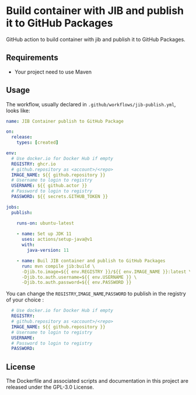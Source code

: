 # Build container with JIB and publish it to GitHub Packages 
GitHub action to build container with jib and publish it to GitHub Packages.

## Requirements
- Your project need to use Maven

## Usage

The workflow, usually declared in `.github/workflows/jib-publish.yml`, looks like:
```YAML
name: JIB Container publish to GitHub Package

on:
  release:
    types: [created]

env:
  # Use docker.io for Docker Hub if empty
  REGISTRY: ghcr.io
  # github.repository as <account>/<repo>
  IMAGE_NAME: ${{ github.repository }}
  # Username to login to registry
  USERNAME: ${{ github.actor }}
  # Password to login to registry
  PASSWORD: ${{ secrets.GITHUB_TOKEN }}

jobs:
  publish:

    runs-on: ubuntu-latest
    
    - name: Set up JDK 11
      uses: actions/setup-java@v1
      with:
        java-version: 11

    - name: Buil JIB container and publish to GitHub Packages
      run: mvn compile jib:build \
      -Djib.to.image=${{ env.REGISTRY }}/${{ env.IMAGE_NAME }}:latest \
      -Djib.to.auth.username=${{ env.USERNAME }} \
      -Djib.to.auth.password=${{ env.PASSWORD }}
```
You can change the `REGISTRY`,`IMAGE_NAME`,`PASSWORD` to publish in the registry of your choice :
```YAML
  # Use docker.io for Docker Hub if empty
  REGISTRY: 
  # github.repository as <account>/<repo>
  IMAGE_NAME: ${{ github.repository }}
  # Username to login to registry
  USERNAME: 
  # Password to login to registry
  PASSWORD: 
```

## License
The Dockerfile and associated scripts and documentation in this project are released under the GPL-3.0 License.
